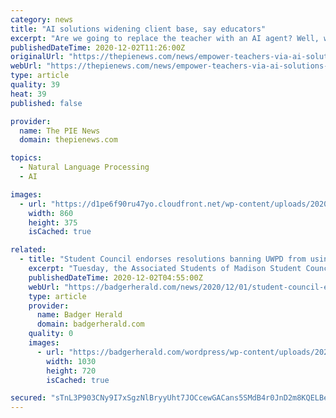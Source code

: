 ```yaml
---
category: news
title: "AI solutions widening client base, say educators"
excerpt: "Are we going to replace the teacher with an AI agent? Well, we might replace certain functions. But then perhaps if we do this well, if we pay attention, then we should see that change really transform the way that we’re able to deliver that learning and that instruction of the online experience as well as the on-campus experience."
publishedDateTime: 2020-12-02T11:26:00Z
originalUrl: "https://thepienews.com/news/empower-teachers-via-ai-solutions-educators-urged/"
webUrl: "https://thepienews.com/news/empower-teachers-via-ai-solutions-educators-urged/"
type: article
quality: 39
heat: 39
published: false

provider:
  name: The PIE News
  domain: thepienews.com

topics:
  - Natural Language Processing
  - AI

images:
  - url: "https://d1pe6f90ru47yo.cloudfront.net/wp-content/uploads/2020/12/02110151/csaba-balazs-q9URsedw330-unsplash-860x375.jpg"
    width: 860
    height: 375
    isCached: true

related:
  - title: "Student Council endorses resolutions banning UWPD from using facial surveillance, tabled resolution demanding UW pay international student workers"
    excerpt: "Tuesday, the Associated Students of Madison Student Council discussed resolutions on asking The University of Wisconsin to divest from fossil fuels, ban UW Police Department from using facial recognition software and decriminalize marijuana use on campus."
    publishedDateTime: 2020-12-02T04:55:00Z
    webUrl: "https://badgerherald.com/news/2020/12/01/student-council-endorses-resolutions-banning-uwpd-from-using-facial-surveillance-tabled-resolution-demanding-uw-pay-international-student-workers/"
    type: article
    provider:
      name: Badger Herald
      domain: badgerherald.com
    quality: 0
    images:
      - url: "https://badgerherald.com/wordpress/wp-content/uploads/2020/12/Screen-Shot-2020-12-01-at-7.10.19-PM.png"
        width: 1030
        height: 720
        isCached: true

secured: "sTnL3P903CNy9I7xSgzNlBryyUht7JOCcewGACans5SMdB4r0JnD2m8KQELBeelKjNWmEJb2locofik/sV4m9tiJR1FsSgCGkywVlO1HHY/bqQ0GIDow5hCQfs/9gDoZhQXbjDRQhapjN+hdjNwsswCyVqu5uddl79536BVEyJK3jkaIyWG9bQvRKxTyVu6yMiegctwyAcvl2ltvOZkxCyNnu5xXEhcq5WhYm4nuORJAbY6H+6XLl93bH34gq1Ruz9qgEuYGXKHkOny56u+L49hyEZlxdxtX6yi/sSkJGZ0jYBvpBeV9gSQSSL26jeupKmhOmXDgkP5L0lyTfoCNLw5zuEHlElEiGX5QSC/ZbX4=;Qb/8GyZxtz8SraE/wzALng=="
---
```



